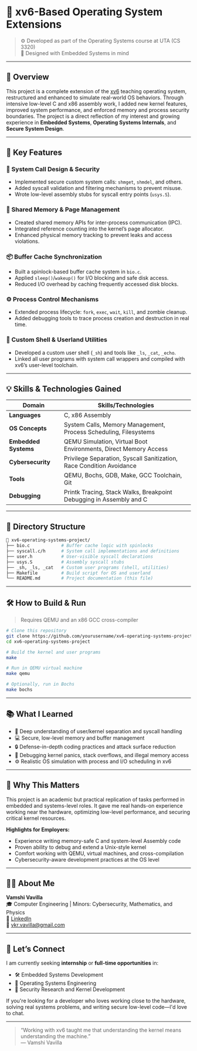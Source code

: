 # 🧠 xv6-Based Operating System Extensions

> ⚙️ Developed as part of the Operating Systems course at UTA (CS 3320)  
> 🔐 Designed with Embedded Systems in mind


---

## 📌 Overview

This project is a complete extension of the [xv6](https://pdos.csail.mit.edu/6.828/2018/xv6.html) teaching operating system, restructured and enhanced to simulate real-world OS behaviors. Through intensive low-level C and x86 assembly work, I added new kernel features, improved system performance, and enforced memory and process security boundaries. The project is a direct reflection of my interest and growing experience in **Embedded Systems**, **Operating Systems Internals**, and **Secure System Design**.

---

## 🧩 Key Features

### 🔧 System Call Design & Security
- Implemented secure custom system calls: `shmget`, `shmdel`, and others.
- Added syscall validation and filtering mechanisms to prevent misuse.
- Wrote low-level assembly stubs for syscall entry points (`usys.S`).

### 🧠 Shared Memory & Page Management
- Created shared memory APIs for inter-process communication (IPC).
- Integrated reference counting into the kernel’s page allocator.
- Enhanced physical memory tracking to prevent leaks and access violations.

### 📦 Buffer Cache Synchronization
- Built a spinlock-based buffer cache system in `bio.c`.
- Applied `sleep()`/`wakeup()` for I/O blocking and safe disk access.
- Reduced I/O overhead by caching frequently accessed disk blocks.

### ⚙️ Process Control Mechanisms
- Extended process lifecycle: `fork`, `exec`, `wait`, `kill`, and zombie cleanup.
- Added debugging tools to trace process creation and destruction in real time.

### 🧪 Custom Shell & Userland Utilities
- Developed a custom user shell (`_sh`) and tools like `_ls`, `_cat`, `_echo`.
- Linked all user programs with system call wrappers and compiled with xv6’s user-level toolchain.

---

## 💡 Skills & Technologies Gained

| Domain              | Skills/Technologies                                                                 |
|---------------------|-------------------------------------------------------------------------------------|
| **Languages**        | C, x86 Assembly                                                                    |
| **OS Concepts**      | System Calls, Memory Management, Process Scheduling, Filesystems                   |
| **Embedded Systems** | QEMU Simulation, Virtual Boot Environments, Direct Memory Access                   |
| **Cybersecurity**    | Privilege Separation, Syscall Sanitization, Race Condition Avoidance               |
| **Tools**            | QEMU, Bochs, GDB, Make, GCC Toolchain, Git                                          |
| **Debugging**        | Printk Tracing, Stack Walks, Breakpoint Debugging in Assembly and C                |

---

## 📂 Directory Structure

```bash
📁 xv6-operating-systems-project/
├── bio.c            # Buffer cache logic with spinlocks
├── syscall.c/h      # System call implementations and definitions
├── user.h           # User-visible syscall declarations
├── usys.S           # Assembly syscall stubs
├── _sh, _ls, _cat   # Custom user programs (shell, utilities)
├── Makefile         # Build script for OS and userland
└── README.md        # Project documentation (this file)
```

---

## 🛠️ How to Build & Run

> Requires QEMU and an x86 GCC cross-compiler

```bash
# Clone this repository
git clone https://github.com/yourusername/xv6-operating-systems-project.git
cd xv6-operating-systems-project

# Build the kernel and user programs
make

# Run in QEMU virtual machine
make qemu

# Optionally, run in Bochs
make bochs
```

---

## 📚 What I Learned

- 🧠 Deep understanding of user/kernel separation and syscall handling
- 💻 Secure, low-level memory and buffer management
- 🔒 Defense-in-depth coding practices and attack surface reduction
- 🧪 Debugging kernel panics, stack overflows, and illegal memory access
- ⚙️ Realistic OS simulation with process and I/O scheduling in xv6

---

## 💼 Why This Matters

This project is an academic but practical replication of tasks performed in embedded and systems-level roles. It gave me real hands-on experience working near the hardware, optimizing low-level performance, and securing critical kernel resources.

**Highlights for Employers:**
- Experience writing memory-safe C and system-level Assembly code
- Proven ability to debug and extend a Unix-style kernel
- Comfort working with QEMU, virtual machines, and cross-compilation
- Cybersecurity-aware development practices at the OS level

---

## 👨‍💻 About Me

**Vamshi Vavilla**  
🎓 Computer Engineering | Minors: Cybersecurity, Mathematics, and Physics  
🔗 [LinkedIn](https://www.linkedin.com/in/yourprofile)  
📧 vkr.vavilla@gmail.com  

---

## 🤝 Let’s Connect

I am currently seeking **internship** or **full-time opportunities** in:

- 🛠️ Embedded Systems Development  
- 🧠 Operating Systems Engineering  
- 🔐 Security Research and Kernel Development  

If you're looking for a developer who loves working close to the hardware, solving real systems problems, and writing secure low-level code—I'd love to chat.

---

> “Working with xv6 taught me that understanding the kernel means understanding the machine.”  
> — Vamshi Vavilla
